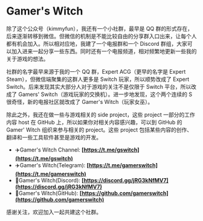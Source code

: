 # Gamer's Witch

除了这个公众号（kimmyfun），我还有一个小社群，最早是 QQ 群的形式存在，后来逐渐转移到微信。但微信的机制是不能比较自由的分享群入口出来，让每个人都有机会加入。所以相对应地，我建了一个电报群和一个 Discord 群组，大家可以加入进来一起分享一些东西。同时还有一个电报频道，相对频繁地更新一些我的关于游戏的想法。

社群的名字最早来源于我的一个 QQ 群，Expert ACG（更早的名字是 Expert Steam），但微信端聚集的这群人更多是 Switch 玩家，所以顺势改成了 Expert Switch。后来发现其实大部分人对于游戏的关注不是仅限于 Switch 平台，所以改成了 Gamers' Switch（游戏玩家的交换机）。进一步地发现，这个两个连续的 S 很奇怪，新的电报社区就改成了 Gamer's Witch（玩家女巫）。

除此之外，我还在做一些与游戏相关的 side project，这些 project 一部分的工作内容 host 在 GitHub 上，所以如果你对相关内容感兴趣，可以到 GitHub 的 Gamer' Witch 组织来参与相关的 project。这些 project 包括某些内容的创作、翻译和一些工具软件甚至是游戏的开发。

- ✈️Gamer's Witch Channel: **[https://t.me/gswitch](https://t.me/gswitch)**
- ✈️Gamer's Witch(Telegram): **[https://t.me/gamerswitch](https://t.me/gamerswitch)**
- 💬Gamer's Witch(Discord): **[https://discord.gg/jRG3kNfMV7](https://discord.gg/jRG3kNfMV7)**
- 🤝Gamer's Witch(GitHub): **[https://github.com/gamerswitch](https://github.com/gamerswitch)**

感谢关注，欢迎加入一起共建这个社群。
